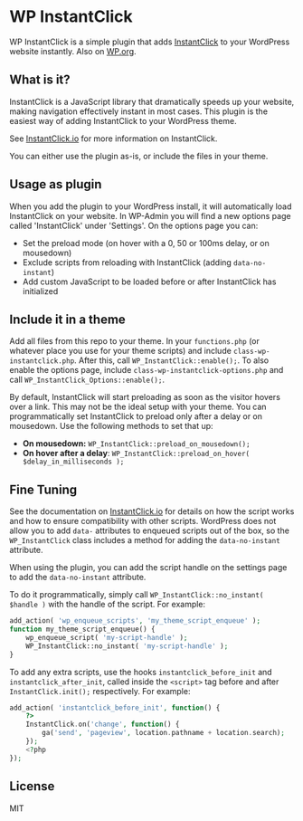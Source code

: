 WP InstantClick
=========

WP InstantClick is a simple plugin that adds [InstantClick](https://github.com/dieulot/instantclick/) to your WordPress website instantly. Also on [WP.org](http://wordpress.org/plugins/instantclick/).

What is it?
---
InstantClick is a JavaScript library that dramatically speeds up your website, making navigation effectively instant in most cases. This plugin is the easiest way of adding InstantClick to your WordPress theme.

See [InstantClick.io](http://instantclick.io/) for more information on InstantClick.

You can either use the plugin as-is, or include the files in your theme.

Usage as plugin
---
When you add the plugin to your WordPress install, it will automatically load InstantClick on your website. In WP-Admin you will find a new options page called 'InstantClick' under 'Settings'. On the options page you can:

* Set the preload mode (on hover with a 0, 50 or 100ms delay, or on mousedown)
* Exclude scripts from reloading with InstantClick (adding `data-no-instant`)
* Add custom JavaScript to be loaded before or after InstantClick has initialized

Include it in a theme
---

Add all files from this repo to your theme. In your `functions.php` (or whatever place you use for your theme scripts) and include `class-wp-instantclick.php`. After this, call `WP_InstantClick::enable();`. To also enable the options page, include `class-wp-instantclick-options.php` and call `WP_InstantClick_Options::enable();`.

By default, InstantClick will start preloading as soon as the visitor hovers over a link. This may not be the ideal setup with your theme. You can programmatically set InstantClick to preload only after a delay or on mousedown. Use the following methods to set that up:

* **On mousedown:** `WP_InstantClick::preload_on_mousedown();`
* **On hover after a delay**: `WP_InstantClick::preload_on_hover( $delay_in_milliseconds );`

Fine Tuning
---
See the documentation on [InstantClick.io](http://instantclick.io/download) for details on how the script works and how to ensure compatibility with other scripts. WordPress does not allow you to add `data-` attributes to enqueued scripts out of the box, so the `WP_InstantClick` class includes a method for adding the `data-no-instant` attribute.

When using the plugin, you can add the script handle on the settings page to add the `data-no-instant` attribute.

To do it programmatically, simply call `WP_InstantClick::no_instant( $handle )` with the handle of the script. For example:
```php
add_action( 'wp_enqueue_scripts', 'my_theme_script_enqueue' );
function my_theme_script_enqueue() {
    wp_enqueue_script( 'my-script-handle' );
    WP_InstantClick::no_instant( 'my-script-handle' );
}
```

To add any extra scripts, use the hooks `instantclick_before_init` and `instantclick_after_init`, called inside the `<script>` tag before and after `InstantClick.init();` respectively. For example:

```php
add_action( 'instantclick_before_init', function() {
    ?>
    InstantClick.on('change', function() {
        ga('send', 'pageview', location.pathname + location.search);
    });
    <?php
});
```


License
---
MIT